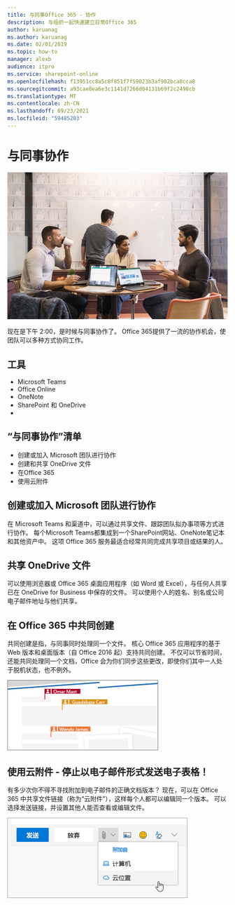 ```yaml
---
title: 与同事Office 365 - 协作
description: 与组织一起快速建立日常Office 365
author: karuanag
ms.author: karuanag
ms.date: 02/01/2019
ms.topic: how-to
manager: alexb
audience: itpro
ms.service: sharepoint-online
ms.openlocfilehash: f13951cc8a5c8f851f7f59023b3af982bca8cca8
ms.sourcegitcommit: a93cae8ea6e3c1141d7266d04131b69f2c2498cb
ms.translationtype: MT
ms.contentlocale: zh-CN
ms.lasthandoff: 09/23/2021
ms.locfileid: "59485203"
---
```

# <a name="collaborating-with-colleagues"></a>与同事协作

![“协作”视觉图像](media/ditl_collab.png)

现在是下午 2:00，是时候与同事协作了。 Office 365提供了一流的协作机会，使团队可以多种方式协同工作。 

## <a name="tools"></a>工具
- Microsoft Teams
- Office Online
- OneNote
- SharePoint 和 OneDrive
- 
## <a name="checklist-for-collaborating-with-colleagues"></a>“与同事协作”清单
- 创建或加入 Microsoft 团队进行协作
- 创建和共享 OneDrive 文件 
- 在Office 365 
- 使用云附件

## <a name="create-or-join-a-microsoft-team-for-collaboration"></a>创建或加入 Microsoft 团队进行协作

在 Microsoft Teams 和渠道中，可以通过共享文件、跟踪团队拟办事项等方式进行协作。 每个Microsoft Teams都集成到一个SharePoint网站、OneNote笔记本和其他资产中。 这项 Office 365 服务最适合经常共同完成共享项目或结果的人。 

## <a name="share-files-from-your-onedrive"></a>共享 OneDrive 文件
可以使用浏览器或 Office 365 桌面应用程序（如 Word 或 Excel），与任何人共享已在 OneDrive for Business 中保存的文件。 可以使用个人的姓名、别名或公司电子邮件地址与他们共享。 

## <a name="co-create-in-office-365"></a>在 Office 365 中共同创建
共同创建是指，与同事同时处理同一个文件。 核心 Office 365 应用程序的基于 Web 版本和桌面版本（自 Office 2016 起）支持共同创建。  不仅可以节省时间，还能共同处理同一个文档，Office 会为你们同步这些更改，即使你们其中一人处于脱机状态，也不例外。 

![在 Word 中共同创作](media/ditl_coauth.png)

## <a name="use-cloud-attachments---stop-emailing-that-spreadsheet"></a>使用云附件 - 停止以电子邮件形式发送电子表格！
有多少次你不得不寻找附加到电子邮件的正确文档版本？ 现在，可以在 Office 365 中共享文件链接（称为“云附件”），这样每个人都可以编辑同一个版本。  可以选择发送链接，并设置其他人能否查看或编辑文件。 

![云附件](media/ditl_cloudattach.png)

